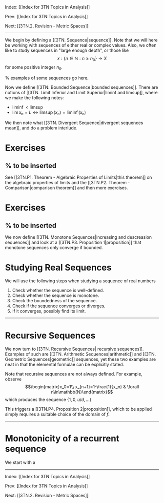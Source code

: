 Index: [[Index for 3TN Topics in Analysis]]

Prev: [[Index for 3TN Topics in Analysis]]

Next: [[3TN.2. Revision - Metric Spaces]]

---

We begin by defining a [[3TN. Sequence|sequence]]. Note that we will here be working with sequences of either real or complex values. Also, we often like to study sequences in "large enough depth", or those like $$x:\{n\in\mathbb{N}:n\geq n_0\}\to X$$ for some positive integer $n_0$.

% examples of some sequences go here.

Now we define [[3TN. Bounded Sequence|bounded sequences]]. There are notions of [[3TN. Limit Inferior and Limit Superior|liminf and limsup]], where we make the following notes:
* $\liminf<\limsup$
* $\lim x_n=L~\Leftrightarrow~\limsup (x_n)=\liminf(x_n)$

We then note what [[3TN. Divergent Sequence|divergent sequences mean]], and do a problem interlude.

# Exercises
% to be inserted
---

See [[3TN.P1. Theorem - Algebraic Properties of Limits|this theorem]] on the algebraic properties of limits and the [[3TN.P2. Theorem - Comparison|comparison theorem]] and then more exercises.

# Exercises
% to be inserted
---

We now define [[3TN. Monotone Sequences|increasing and descreasion sequences]] and look at a [[3TN.P3. Proposition 1|proposition]] that monotone sequences only converge if bounded.

# Studying Real Sequences
We will use the following steps when studying a sequence of real numbers
1. Check whether the sequence is well-defined.
2. Check whether the sequence is monotone.
3. Check the boundedness of the sequence.
4. Check if the sequence converges or diverges.
5. If it converges, possibly find its limit.

---
# Recursive Sequences
We now turn to [[3TN. Recursive Sequences| recursive sequences]]. Examples of such are [[3TN. Arithmetic Sequences|arithmetic]] and [[3TN. Geometric Sequences|geometric]] sequences, yet these two examples are neat in that the elemental formulae can be explicitly stated.

Note that recursive sequences are not always defined. For example, observe $$\begin{matrix}x_0=1\\ x_{n+1}=1-\frac{1}{x_n} & \forall n\in\mathbb{N}\end{matrix}$$
which produces the sequence $\{1,0,u/d,...\}$

This triggers a [[3TN.P4. Proposition 2|proposition]], which to be applied simply requires a suitable choice of the domain of $f$.

---

# Monotonicity of a recurrent sequence
We start with a 

---

Index: [[Index for 3TN Topics in Analysis]]

Prev: [[Index for 3TN Topics in Analysis]]

Next: [[3TN.2. Revision - Metric Spaces]]